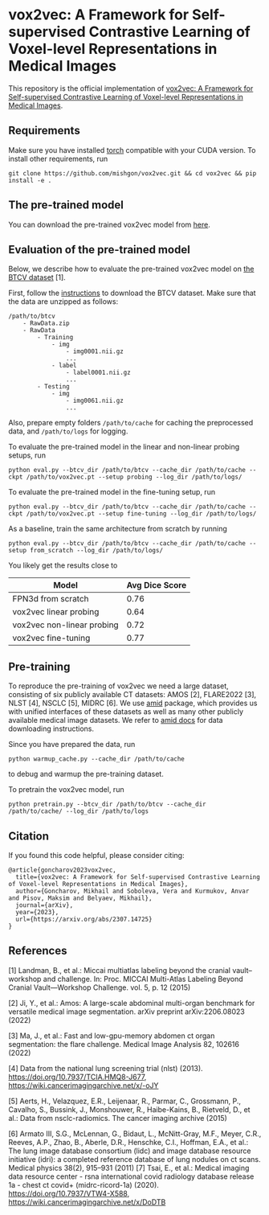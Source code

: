 # vox2vec: A Framework for Self-supervised Contrastive Learning of Voxel-level Representations in Medical Images

This repository is the official implementation of [vox2vec: A Framework for Self-supervised Contrastive Learning of Voxel-level Representations in Medical Images](https://arxiv.org/abs/2307.14725).

## Requirements

Make sure you have installed [torch](https://pytorch.org/) compatible with your CUDA version. To install other requirements, run

```setup
git clone https://github.com/mishgon/vox2vec.git && cd vox2vec && pip install -e .
```

## The pre-trained model

You can download the pre-trained vox2vec model from [here](https://drive.google.com/file/d/1A27Wucnb4lN22RV8487-qaxCxynKzGkG/view?usp=sharing).

## Evaluation of the pre-trained model

Below, we describe how to evaluate the pre-trained vox2vec model on [the BTCV dataset](https://www.synapse.org/#!Synapse:syn3193805/tables/) [1].

First, follow the [instructions](https://www.synapse.org/#!Synapse:syn3193805/wiki/217789) to download the BTCV dataset. Make sure that the data are unzipped as follows:
```data
/path/to/btcv
    - RawData.zip
    - RawData
        - Training
            - img
                - img0001.nii.gz
                ...
            - label
                - label0001.nii.gz
                ...
        - Testing
            - img
                - img0061.nii.gz
                ...
```

Also, prepare empty folders `/path/to/cache` for caching the preprocessed data, and `/path/to/logs` for logging.

To evaluate the pre-trained model in the linear and non-linear probing setups, run
```eval
python eval.py --btcv_dir /path/to/btcv --cache_dir /path/to/cache --ckpt /path/to/vox2vec.pt --setup probing --log_dir /path/to/logs/
```

To evaluate the pre-trained model in the fine-tuning setup, run
```eval
python eval.py --btcv_dir /path/to/btcv --cache_dir /path/to/cache --ckpt /path/to/vox2vec.pt --setup fine-tuning --log_dir /path/to/logs/
```

As a baseline, train the same architecture from scratch by running
```eval
python eval.py --btcv_dir /path/to/btcv --cache_dir /path/to/cache --setup from_scratch --log_dir /path/to/logs/
```

You likely get the results close to

| Model                      | Avg Dice Score |
| -------------------------- | -------------- |
| FPN3d from scratch         | 0.76           |
| vox2vec linear probing     | 0.64           |
| vox2vec non-linear probing | 0.72           |
| vox2vec fine-tuning        | 0.77           |

## Pre-training

To reproduce the pre-training of vox2vec we need a large dataset, consisting of six publicly available CT datasets: AMOS [2], FLARE2022 [3], NLST [4], NSCLC [5], MIDRC [6]. We use [amid](https://github.com/neuro-ml/amid) package, which provides us with unified interfaces of these datasets as well as many other publicly available medical image datasets. We refer to [amid docs](https://neuro-ml.github.io/amid/0.12.0/) for data downloading instructions.

Since you have prepared the data, run
```warmup
python warmup_cache.py --cache_dir /path/to/cache
```
to debug and warmup the pre-training dataset.

To pretrain the vox2vec model, run
```pretrain
python pretrain.py --btcv_dir /path/to/btcv --cache_dir /path/to/cache/ --log_dir /path/to/logs
```

## Citation
If you found this code helpful, please consider citing:
```
@article{goncharov2023vox2vec,
  title={vox2vec: A Framework for Self-supervised Contrastive Learning of Voxel-level Representations in Medical Images},
  author={Goncharov, Mikhail and Soboleva, Vera and Kurmukov, Anvar and Pisov, Maksim and Belyaev, Mikhail},
  journal={arXiv},
  year={2023},
  url={https://arxiv.org/abs/2307.14725}
}
```

## References
[1] Landman, B., et al.: Miccai multiatlas labeling beyond the cranial vault–workshop and challenge. In: Proc. MICCAI Multi-Atlas Labeling Beyond Cranial Vault—Workshop Challenge. vol. 5, p. 12 (2015)

[2] Ji, Y., et al.: Amos: A large-scale abdominal multi-organ benchmark for versatile medical image segmentation. arXiv preprint arXiv:2206.08023 (2022)

[3] Ma, J., et al.: Fast and low-gpu-memory abdomen ct organ segmentation: the
flare challenge. Medical Image Analysis 82, 102616 (2022)

[4] Data from the national lung screening trial (nlst) (2013). https://doi.org/10.7937/TCIA.HMQ8-J677, https://wiki.cancerimagingarchive.net/x/-oJY

[5] Aerts, H., Velazquez, E.R., Leijenaar, R., Parmar, C., Grossmann, P., Cavalho, S., Bussink, J., Monshouwer, R., Haibe-Kains, B., Rietveld, D., et al.: Data from nsclc-radiomics. The cancer imaging archive (2015)

[6] Armato III, S.G., McLennan, G., Bidaut, L., McNitt-Gray, M.F., Meyer, C.R., Reeves, A.P., Zhao, B., Aberle, D.R., Henschke, C.I., Hoffman, E.A., et al.: The lung image database consortium (lidc) and image database resource initiative (idri): a completed reference database of lung nodules on ct scans. Medical physics 38(2), 915–931 (2011)
[7] Tsai, E., et al.: Medical imaging data resource center - rsna international covid radiology database release 1a - chest ct covid+ (midrc-ricord-1a) (2020). https://doi.org/10.7937/VTW4-X588, https://wiki.cancerimagingarchive.net/x/DoDTB
